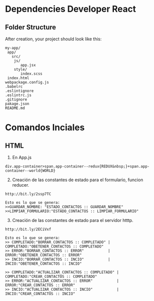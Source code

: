# Dependencies Developer React

## Folder Structure

After creation, your project should look like this:

```
my-app/
 app/
   src/
    js/
       app.jsx
    style/
       index.scss
 index.html
webpackage.config.js
.babelrc
.eslintignore
.eslintrc.js
.gitignore
pakage.json
README.md
```
# Comandos Inciales
## HTML
1. En App.js
```
div.app-container>span.app-container--redux{REDUX&nbsp;}+span.app-container--world{WORLD}
```
2. Creación de las constantes de estado para el formulario, funcion reducer.
```
http://bit.ly/2ssp7TC

Esto es lo que se genera:
>>GUARDAR_NOMBRE: "ESTADO_CONTACTOS :: GUARDAR_NOMBRE"
>>LIMPIAR_FORMULARIO:"ESTADO_CONTACTOS :: LIMPIAR_FORMULARIO"
```
3. Creación de las constantes de estado para el servidor htttp.
```
http://bit.ly/2ECiVxf

Esto es lo que se genera:
>> COMPLETADO:"BORRAR_CONTACTOS :: COMPLETADO" | COMPLETADO:"OBETENER_CONTACTOS :: COMPLETADO"
>> ERROR:"BORRAR_CONTACTOS :: ERROR"           | ERROR:"OBETENER_CONTACTOS :: ERROR"
>> INCIO:"BORRAR_CONTACTOS :: INCIO"           | INCIO:"OBETENER_CONTACTOS :: INCIO"

>> COMPLETADO:"ACTUALIZAR_CONTACTOS :: COMPLETADO" | COMPLETADO:"CREAR_CONTACTOS :: COMPLETADO"
>> ERROR:"ACTUALIZAR_CONTACTOS :: ERROR"           | ERROR:"CREAR_CONTACTOS :: ERROR"
>> INCIO:"ACTUALIZAR_CONTACTOS :: INCIO"           | INCIO:"CREAR_CONTACTOS :: INCIO"

```

